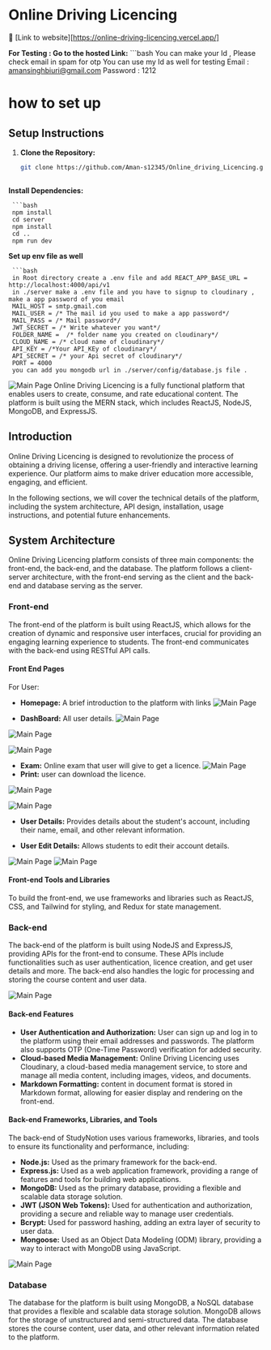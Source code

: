 
# Online Driving Licencing
:rocket: [Link to website][https://online-driving-licencing.vercel.app/]

 **For Testing : Go to the hosted Link:**
               ```bash
               You can make your Id , Please check email in spam for otp
               You can use my Id as well for testing
               Email : amansinghbiuri@gmail.com
               Password : 1212



# how to set up

## Setup Instructions

1. **Clone the Repository:**
   ```bash
   git clone https://github.com/Aman-s12345/Online_driving_Licencing.git 
  
**Install Dependencies:**

     ```bash
     npm install
     cd server
     npm install
     cd ..
     npm run dev

     
**Set up env file as well**

     ```bash
     in Root directory create a .env file and add REACT_APP_BASE_URL = http://localhost:4000/api/v1 
     in ./server make a .env file and you have to signup to cloudinary , make a app password of you email
     MAIL_HOST = smtp.gmail.com
     MAIL_USER = /* The mail id you used to make a app password*/
     MAIL_PASS = /* Mail password*/
     JWT_SECRET = /* Write whatever you want*/
     FOLDER_NAME =  /* folder name you created on cloudinary*/
     CLOUD_NAME = /* cloud name of cloudinary*/
     API_KEY = /*Your API_KEy of cloudinary*/
     API_SECRET = /* your Api secret of cloudinary*/
     PORT = 4000
     you can add you mongodb url in ./server/config/database.js file .



![Main Page](image/driving_home.png)
Online Driving Licencing is a fully functional  platform that enables users to create, consume, and rate educational content. The platform is built using the MERN stack, which includes ReactJS, NodeJS, MongoDB, and ExpressJS.




## Introduction

Online Driving Licencing is designed to revolutionize the process of obtaining a driving license, offering a user-friendly and interactive learning experience. Our platform aims to make driver education more accessible, engaging, and efficient.

In the following sections, we will cover the technical details of the platform, including the system architecture, API design, installation, usage instructions, and potential future enhancements.

## System Architecture

Online Driving Licencing platform consists of three main components: the front-end, the back-end, and the database. The platform follows a client-server architecture, with the front-end serving as the client and the back-end and database serving as the server.

### Front-end

The front-end of the platform is built using ReactJS, which allows for the creation of dynamic and responsive user interfaces, crucial for providing an engaging learning experience to students. The front-end communicates with the back-end using RESTful API calls.

#### Front End Pages

For User:

- **Homepage:** A brief introduction to the platform with links
![Main Page](image/driving_home.png)

- **DashBoard:** All user details.
![Main Page](image/driving_whole_dashboard.png)

![Main Page](image/driving_dashbord_1.png)

![Main Page](image/driving_dashbord_2.png)

- **Exam:** Online exam that user will give to get a licence.
![Main Page](image/driving_dashboard_exam_1.png)
- **Print:** user can download the licence.

![Main Page](image/driving_dashboard_lincence.png)

![Main Page](image/driving_dashboard_lincence_pdf.png)
- **User Details:** Provides details about the student's account, including their name, email, and other relevant information.

- **User Edit Details:** Allows students to edit their account details.


![Main Page](image/driving_dashbord_edit_1.png)
![Main Page](image/driving_dashbord_edit_2.png)

#### Front-end Tools and Libraries

To build the front-end, we use frameworks and libraries such as ReactJS, CSS, and Tailwind for styling, and Redux for state management.

### Back-end

The back-end of the platform is built using NodeJS and ExpressJS, providing APIs for the front-end to consume. These APIs include functionalities such as user authentication, licence creation, and get user details and more. The back-end also handles the logic for processing and storing the course content and user data.

![Main Page](image/driving_dashboard_exam_2.png)
#### Back-end Features

- **User Authentication and Authorization:** User can sign up and log in to the platform using their email addresses and passwords. The platform also supports OTP (One-Time Password) verification  for added security.
- **Cloud-based Media Management:** Online Driving Licencing uses Cloudinary, a cloud-based media management service, to store and manage all media content, including images, videos, and documents.
- **Markdown Formatting:**  content in document format is stored in Markdown format, allowing for easier display and rendering on the front-end.

#### Back-end Frameworks, Libraries, and Tools

The back-end of StudyNotion uses various frameworks, libraries, and tools to ensure its functionality and performance, including:

- **Node.js:** Used as the primary framework for the back-end.
- **Express.js:** Used as a web application framework, providing a range of features and tools for building web applications.
- **MongoDB:** Used as the primary database, providing a flexible and scalable data storage solution.
- **JWT (JSON Web Tokens):** Used for authentication and authorization, providing a secure and reliable way to manage user credentials.
- **Bcrypt:** Used for password hashing, adding an extra layer of security to user data.
- **Mongoose:** Used as an Object Data Modeling (ODM) library, providing a way to interact with MongoDB using JavaScript.

![Main Page](image/driving_dashboard_logout.png)

### Database

The database for the platform is built using MongoDB, a NoSQL database that provides a flexible and scalable data storage solution. MongoDB allows for the storage of unstructured and semi-structured data. The database stores the course content, user data, and other relevant information related to the platform.


